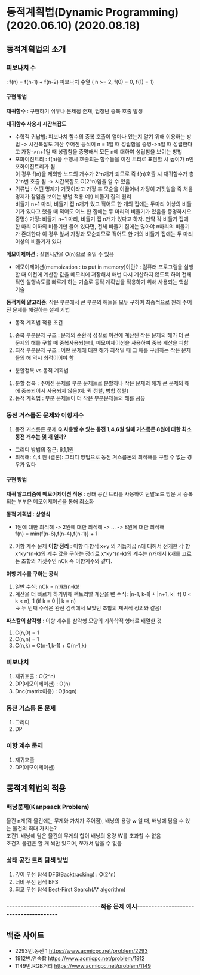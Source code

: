 # 동적계획법(Dynamic Programming) (2020.06.10) (2020.08.18)

## 동적계획법의 소개

### 피보나치 수
: f(n) = f(n-1) + f(n-2)  피보나치 수열 ( n >= 2, f(0) = 0, f(1) = 1)

#### 구현 방법
**재귀함수** : 구현하기 쉬우나 문제점 존재, 엄청난 중복 호출 발생 

**재귀함수 사용시 시간복잡도**
- 수학적 귀납법: 피보나치 함수의 중복 호출이 얼마나 있는지 알기 위해 이용하는 방법 -> 시간복잡도 계산 
주어진 등식이 n = 1일 때 성립함을 증명->n일 때 성립한다고 가정->n+1일 때 성립함을 증명해서 모든 n에 대하여 성립함을 보이는 방법
- 포화이진트리 : f(n)을 수행시 호출되는 함수들을 이진 트리로 표현할 시 높이가 n인 포화이진트리가 됨.  
이 경우 f(n)을 제외한 노드의 개수가 2^n개가 되므로 즉 f(n)호출 시 재귀함수가 총 2^n번 호출 됨 -> 시간복잡도 O(2^n)임을 알 수 있음
- 귀류법 : 어떤 명제가 거짓이라고 가정 후 모순을 이끌어내 가정이 거짓임을 즉 처음 명제가 참임을 보이는 방법
적용 예:) 비둘기 집의 원리  
비둘기 n+1 마리, 비둘기 집 n개가 있고 적어도 한 개의 집에는 두마리 이상의 비둘기가 있다고 했을 때 적어도 어느 한 집에는 두 마리의 비둘기가 있음을 증명하시오  
증명:) 가정: 비둘기 n+1 마리, 비둘기 집 n개가 있다고 하자. 만약 각 비둘기 집에 한 마리 이하의 비둘기만 들어 있다면, 전체 비둘기 집에는 많아야 n마리의 비둘기가 존대한다 이 경우 앞서 가정과 모순되므로 적어도 한 개의 비둘기 집에는 두 마리 이상의 비둘기가 있다

**메모이제이션** : 실행시간을 O(n)으로 줄일 수 있음  
- 메모이제이션(memoization : to put in memory)이란?
: 컴퓨터 프로그램을 실행할 때 이전에 계산한 값을 메모리에 저장해서 매번 다시 계산하지 않도록 하여 전체적인 실행속도를 빠르게 하는 기술로 동적 계획법을 적용하기 위해 사용되는 핵심 기술

**동적계획 알고리즘**: 작은 부분에서 큰 부분의 해들을 모두 구하여 최종적으로 원래 주어진 문제를 해결하는 설계 기법  
- 동적 계획법 적용 조건
1. 중복 부분문제 구조 : 문제의 순환적 성질로 이전에 계산된 작은 문제의 해가 더 큰 문제의 해를 구할 때 중복사용되는데, 메모이제이션을 사용하여 중복 계산을 피함
2. 최적 부분문제 구조 : 어떤 문제에 대한 해가 최적일 때 그 해를 구성하는 작은 문제들의 해 역시 최적이어야 함
- 분할정복 vs 동적 계획법
1. 분할 정복 : 주어진 문제를 부분 문제들로 분할하나 작은 문제의 해가 큰 문제의 해에 중복되어서 사용되지 않음(예: 퀵 정렬, 병합 정렬)
2. 동적 계획법 : 부분 문제들이 더 작은 부분문제들의 해를 공유

### 동전 거스름돈 문제와 이항계수

1. 동전 거스름돈 문제
**Q.사용할 수 있는 동전 1,4,6원 일때 거스름돈 8원에 대한 최소 동전 개수는 몇 개 일까?**
- 그리디 방법의 접근: 6,1,1원
- 최적해: 4,4 원
(결론): 그리디 방법으로 동전 거스름돈의 최적해를 구할 수 없는 경우가 있다

#### 구현 방법
**재귀 알고리즘에 메모이제이션 적용**
: 상태 공간 트리를 사용하여 단말노드 방문 시 중복되는 부부은 메모이제이션을 통해 최소화

**동적 계획법 : 상향식**
- 1원에 대한 최적해 -> 2원에 대한 최적해 -> ... -> 8원에 대한 최적해  
f(n) = min(f(n-6),f(n-4),f(n-1)} + 1

2. 이항 계수 문제
**이항 정리**
: 이항 다항식 x+y 의 거듭제곱 n에 대해서 전개한 각 항 x^ky^(n-k)의 계수 값을 구하는 정리로 x^ky^(n-k)의 계수는 n개에서 k개를 고르는 조합의 가짓수인 nCk 즉 이항계수와 같다.

**이항 계수를 구하는 공식**
1. 일반 수식: nCk = n!/k!(n-k)! 
2. 계산을 더 빠르게 하기위해 펙토리얼 계산을 뺸 수식: |n-1, k-1| + |n+1, k| if( 0 < k < n), 1 (if k = 0 || k = n)  
-> 두 번째 수식은 완전 검색에서 보았던 조합의 재귀적 정의와 같음!

**파스칼의 삼각형**
: 이항 계수를 삼각형 모양의 기하학적 형태로 배열한 것
1. C(n,0) = 1
2. C(n,n) = 1
3. C(n,k) = C(n-1,k-1) + C(n-1,k)

### 피보나치
1. 재귀호출 : O(2^n)
2. DP(메모이제이션) : O(n)
2. Dnc(matrix이용) : O(logn)

### 동전 거스름 돈 문제
1. 그리디
2. DP

### 이항 계수 문제
1. 재귀호출
2. DP(메모이제이션)

## 동적계획법의 적용

### 배낭문제(Kanpsack Problem)
물건 n개(각 물건에는 무게와 가치가 주어짐), 배낭의 용량 w 일 때, 배낭에 담을 수 있는 물건의 최대 가치는?  
조건1. 배낭에 담은 물건의 무게의 합이 배낭의 용량 W를 초과할 수 없음  
조건2. 물건은 할 개 씩만 있으며, 쪼개서 담을 수 없음  

### 상태 공간 트리 탐색 방법
1. 깊이 우선 탐색 DFS(Backtracking) : O(2^n)
2. 너비 우선 탐색 BFS
3. 최고 우선 탐색 Best-First Search(A* algorithm)



### ---------------------------------적용 문제 예시--------------------------------------

## 백준 사이트
* 2293번.동전 1 <https://www.acmicpc.net/problem/2293>
* 1912번.연속합 <https://www.acmicpc.net/problem/1912>
* 1149번.RGB거리 <https://www.acmicpc.net/problem/1149>


